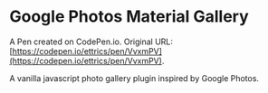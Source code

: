 # Google Photos Material Gallery

A Pen created on CodePen.io. Original URL: [https://codepen.io/ettrics/pen/VvxmPV](https://codepen.io/ettrics/pen/VvxmPV).

A vanilla javascript photo gallery plugin inspired by Google Photos.
